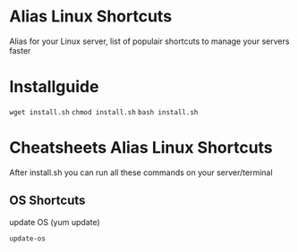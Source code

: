 # Alias Linux Shortcuts
Alias for your Linux server, list of populair shortcuts to manage your servers faster

# Installguide
`wget install.sh`
`chmod install.sh`
`bash install.sh`


# Cheatsheets Alias Linux Shortcuts
After install.sh you can run all these commands on your server/terminal

## OS Shortcuts

update OS  (yum update)

`update-os`  
